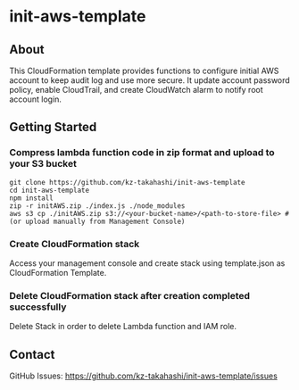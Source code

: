 init-aws-template
=================

About
-----

This CloudFormation template provides functions to configure initial AWS account to keep audit log and use more secure.
It update account password policy, enable CloudTrail, and create CloudWatch alarm to notify root account login.

Getting Started
---------------

### Compress lambda function code in zip format and upload to your S3 bucket

```
git clone https://github.com/kz-takahashi/init-aws-template
cd init-aws-template
npm install
zip -r initAWS.zip ./index.js ./node_modules
aws s3 cp ./initAWS.zip s3://<your-bucket-name>/<path-to-store-file> # (or upload manually from Management Console)
```

### Create CloudFormation stack

Access your management console and create stack using template.json as CloudFormation Template.

### Delete CloudFormation stack after creation completed successfully

Delete Stack in order to delete Lambda function and IAM role.

Contact
-------

GitHub Issues: https://github.com/kz-takahashi/init-aws-template/issues
